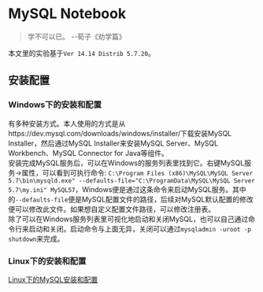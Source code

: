 # MySQL Notebook
>学不可以已。
>--荀子《劝学篇》
>
本文里的实验基于`Ver 14.14 Distrib 5.7.20`。
## 安装配置
### Windows下的安装和配置
有多种安装方式。本人使用的方式是从https://dev.mysql.com/downloads/windows/installer/下载安装MySQL Installer，然后通过MySQL Installer来安装MySQL Server、MySQL Workbench、MySQL Connector for Java等组件。  
安装完成MySQL服务后，可以在Windows的服务列表里找到它。右键MySQL服务->属性，可以看到可执行命令: `C:\Program Files (x86)\MySQL\MySQL Server 5.7\bin\mysqld.exe" --defaults-file="C:\ProgramData\MySQL\MySQL Server 5.7\my.ini" MySQL57`，Windows便是通过这条命令来启动MySQL服务。其中的`--defaults-file`便是MySQL配置文件的路径，后续对MySQL默认配置的修改便可以修改此文件。如果想自定义配置文件路径，可以修改注册表。  
除了可以在Windows服务列表里可视化地启动和关闭MySQL，也可以自己通过命令行来启动和关闭。启动命令与上面无异，关闭可以通过`mysqladmin -uroot -p shutdown`来完成。
### Linux下的安装和配置
[Linux下的MySQL安装和配置](https://blog.csdn.net/qq_32723447/article/details/80284118 "Linux下的MySQL安装和配置")
